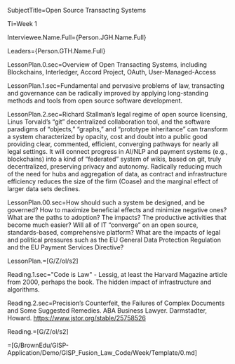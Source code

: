 SubjectTitle=Open Source Transacting Systems

Ti=Week 1

Interviewee.Name.Full={Person.JGH.Name.Full}

Leaders={Person.GTH.Name.Full}

LessonPlan.0.sec=Overview of Open Transacting Systems, including Blockchains, Interledger, Accord Project, OAuth, User-Managed-Access

LessonPlan.1.sec=Fundamental and pervasive problems of law, transacting and governance can be radically improved by applying long-standing methods and tools from open source software development.

LessonPlan.2.sec=Richard Stallman’s legal regime of open source licensing, Linus Torvald’s “git” decentralized collaboration tool, and the software paradigms of “objects,” “graphs,” and “prototype inheritance” can transform a system characterized by opacity, cost and doubt into a public good providing clear, commented, efficient, converging pathways for nearly all legal settings.  It will connect progress in AI/NLP and payment systems (e.g., blockchains) into a kind of “federated” system of wikis, based on git, truly decentralized, preserving privacy and autonomy.  Radically reducing much of the need for hubs and aggregation of data, as contract and infrastructure efficiency reduces the size of the firm (Coase) and the marginal effect of larger data sets declines.

LessonPlan.00.sec=How should such a system be designed, and be governed?  How to maximize beneficial effects and minimize negative ones?  What are the paths to adoption?  The impacts?  The productive activities that become much easier?  Will all of IT “converge” on an open source, standards-based, comprehensive platform?  What are the impacts of legal and political pressures such as the EU General Data Protection Regulation and the EU Payment Services Directive?

LessonPlan.=[G/Z/ol/s2]

Reading.1.sec="Code is Law" - Lessig, at least the Harvard Magazine article from 2000, perhaps the book.  The hidden impact of infrastructure and algorithms.

Reading.2.sec=Precision’s Counterfeit, the Failures of Complex Documents and Some Suggested Remedies.  ABA Business Lawyer.  Darmstadter, Howard. https://www.jstor.org/stable/25758526

Reading.=[G/Z/ol/s2]

=[G/BrownEdu/GISP-Application/Demo/GISP_Fusion_Law_Code/Week/Template/0.md]
